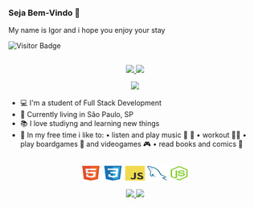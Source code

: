 ### Seja Bem-Vindo 👋
My name is Igor and i hope you enjoy your stay

![Visitor Badge](https://visitor-badge.laobi.icu/badge?page_id=IgorCamposRatao)

##
  
<div align="center">
  <a href="https://www.linkedin.com/in/igor-campos-ratao/" target="_blank">
    <img src="https://img.shields.io/badge/-LinkedIn-%230077B5?style=for-the-badge&logo=linkedin&logoColor=white" target="_blank">
  </a>

  <a href="https://www.instagram.com/igorubarea/" target="_blank">
    <img src="https://img.shields.io/badge/-Instagram-%23E4405F?style=for-the-badge&logo=instagram&logoColor=white" target="_blank">
  </a>


  <a href = "mailto:igorcamposratao@gmail.com"><img src="https://img.shields.io/badge/-Gmail-%23333?style=for-the-badge&logo=gmail&logoColor=white" target="_blank">
  </a>
 
</div>

- 💻 I'm a student of Full Stack Development
- 📌 Currently living in São Paulo, SP
- 📚 I love studiyng and learning new things
- 🤟 In my free time i like to:
• listen and play music 🎵 🎸
• workout 🏋️‍♂️
• play boardgames 🎲 and videogames 🎮
• read books and comics 📖

##
<div  align="center"> 
  <img align="center" alt="HTML" height="30" width="40" src="https://raw.githubusercontent.com/devicons/devicon/master/icons/html5/html5-original.svg">
  <img align="center" alt="CSS" height="30" width="40" src="https://raw.githubusercontent.com/devicons/devicon/master/icons/css3/css3-original.svg">
  <img align="center" alt="java" height="30" width="40" src="https://raw.githubusercontent.com/devicons/devicon/master/icons/javascript/javascript-original.svg">
  <img align="center" alt="java" height="30" width="40" src="https://raw.githubusercontent.com/devicons/devicon/master/icons/mysql/mysql-original.svg">
  <img align="center" alt="java" height="30" width="40" src="https://raw.githubusercontent.com/devicons/devicon/master/icons/nodejs/nodejs-original.svg">
</div>

<BR>

<div align="center">
  <a href="https://github.com/IgorCamposRatao">
  <img height="160em" src="https://github-readme-stats.vercel.app/api?username=IgorCamposRatao&show_icons=true&theme=dracula&include_all_commits=true&count_private=true"/>
  <img height="160em" src="https://github-readme-stats.vercel.app/api/top-langs/?username=IgorCamposRatao&layout=compact&langs_count=7&theme=dracula"/>
</div>

##
